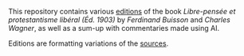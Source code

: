 This repository contains various [editions](/editions/) of the book _Libre-pensée et protestantisme libéral (Éd. 1903)_ by _Ferdinand Buisson_ and _Charles Wagner_, as well as a sum-up with commentaries made using AI.

Editions are formatting variations of the [sources](/sources/).
